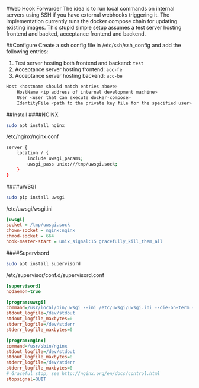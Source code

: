 #Web Hook Forwarder
The idea is to run local commands on internal servers using SSH if you have external webhooks triggering it.
The implementation currently runs the docker compose chain for updating existing images.
This stupid simple setup assumes a test server hosting frontend and backed, acceptance frontend and backend.

##Configure
Create a ssh config file in /etc/ssh/ssh_config and add the following entries: 
1. Test server hosting both frontend and backend: `test`
2. Acceptance server hosting frontend: `acc-fe`
3. Acceptance server hosting backend: `acc-be`

```bash
Host <hostname should match entries above>
    HostName <ip address of internal development machine>
    User <user that can execute docker-compose>
    IdentityFile <path to the private key file for the specified user>
```

##Install
####NGINX
```bash
sudo apt install nginx
```
/etc/nginx/nginx.conf
```bash
server {
    location / {
        include uwsgi_params;
        uwsgi_pass unix:///tmp/uwsgi.sock;
    }
}
```

####uWSGI
```bash
sudo pip install uwsgi
```
/etc/uwsgi/wsgi.ini
```ini
[uwsgi]
socket = /tmp/uwsgi.sock
chown-socket = nginx:nginx
chmod-socket = 664
hook-master-start = unix_signal:15 gracefully_kill_them_all
```

####Supervisord
```bash
sudo apt install supervisord
```
/etc/supervisor/conf.d/supervisord.conf
```ini
[supervisord]
nodaemon=true

[program:uwsgi]
command=/usr/local/bin/uwsgi --ini /etc/uwsgi/uwsgi.ini --die-on-term --need-app
stdout_logfile=/dev/stdout
stdout_logfile_maxbytes=0
stderr_logfile=/dev/stderr
stderr_logfile_maxbytes=0

[program:nginx]
command=/usr/sbin/nginx
stdout_logfile=/dev/stdout
stdout_logfile_maxbytes=0
stderr_logfile=/dev/stderr
stderr_logfile_maxbytes=0
# Graceful stop, see http://nginx.org/en/docs/control.html
stopsignal=QUIT
```